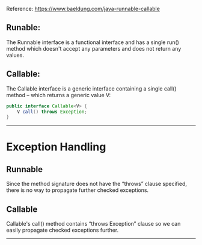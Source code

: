 Reference: https://www.baeldung.com/java-runnable-callable

## Runable: 
   The Runnable interface is a functional interface and has a single run() method which doesn't accept any parameters and does not return any values.
## Callable: 
   The Callable interface is a generic interface containing a single call() method – which returns a generic value V:
```java
public interface Callable<V> {
    V call() throws Exception;
}
```
----------------------
Exception Handling
==================
## Runnable
Since the method signature does not have the “throws” clause specified, there is no way to propagate further checked exceptions.

## Callable
Callable's call() method contains “throws Exception” clause so we can easily propagate checked exceptions further.

---------------------

